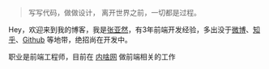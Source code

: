 > 写写代码，做做设计，
> 离开世界之前，一切都是过程。

Hey，欢迎来到我的博客，我是[张亚然](http://www.zhangyaran.cn/zhangYaRanFunday.github.io?_blank)，有3年前端开发经验，多出没于[微博](https://weibo.com/u/5138674825)、[知乎](https://www.zhihu.com/people/xiang-zhi-yu-shen-dong)、[Github](https://github.com/zhangYaRan/) 等地带，绝招尚在开发中。

职业是前端工程师，目前在 [内啥网](https://www.neisha.cc/) 做前端相关的工作




<script type="text/javascript">
	$(document).ready(function() {
	    //为超链接加上target='_blank'属性
		$('a[href^="http"]').each(function() {
			$(this).attr('target', '_blank');
		});
	});
</script>